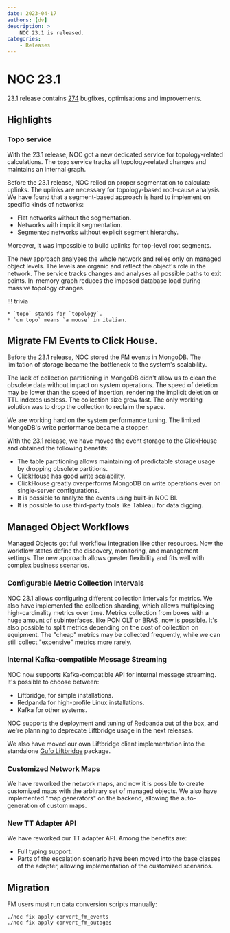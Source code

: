 ```yaml
---
date: 2023-04-17
authors: [dv]
description: >
    NOC 23.1 is released.
categories:
    - Releases
---
```


# NOC 23.1

23.1 release contains [274](https://code.getnoc.com/noc/noc/merge_requests?scope=all&state=merged&milestone_title=23.1) bugfixes, optimisations and improvements.

## Highlights

### Topo service

With the 23.1 release, NOC got a new dedicated service for topology-related calculations. The `topo` service tracks all topology-related
changes and maintains an internal graph.

Before the 23.1 release, NOC relied on proper segmentation to calculate uplinks. The uplinks are necessary for topology-based root-cause analysis. We have found that a segment-based approach is hard to implement on specific kinds of networks:

* Flat networks without the segmentation.
* Networks with implicit segmentation.
* Segmented networks without explicit segment hierarchy.

Moreover, it was impossible to build uplinks for top-level root segments.

The new approach analyses the whole network and relies only on managed object levels. The levels are organic and reflect the object's role in the network. The service tracks changes and analyses all possible paths to exit points.
In-memory graph reduces the imposed database load during massive topology changes.

!!! trivia

    * `topo` stands for `topology`.
    * `un topo` means `a mouse` in italian.

## Migrate FM Events to Click House.

Before the 23.1 release, NOC stored the FM events in MongoDB. The limitation of storage became the bottleneck to the system's scalability. 

The lack of collection partitioning in MongoDB didn't allow us to clean the obsolete data without impact on system operations. The speed of deletion may be lower than the speed of insertion, rendering the implicit deletion or TTL indexes useless. The collection size grew fast. The only working solution was to drop the collection to reclaim the space.

We are working hard on the system performance tuning. The limited MongoDB's write performance became a stopper.

With the 23.1 release, we have moved the event storage to the ClickHouse and obtained the following benefits:

* The table partitioning allows maintaining of predictable storage usage by dropping obsolete partitions.
* ClickHouse has good write scalability.
* ClickHouse greatly overperforms MongoDB on write operations ever on single-server configurations.
* It is possible to analyze the events using built-in NOC BI.
* It is possible to use third-party tools like Tableau for data digging.

## Managed Object Workflows

Managed Objects got full workflow integration like other resources. Now the workflow states define the discovery, monitoring, and management settings. The new approach allows greater flexibility and fits well with complex business scenarios.

### Configurable Metric Collection Intervals

NOC 23.1 allows configuring different collection intervals for metrics. We also have implemented the collection sharding, which allows multiplexing high-cardinality metrics over time. Metrics collection from boxes with a huge amount of subinterfaces, like PON OLT or BRAS, now is possible.
It's also possible to split metrics depending on the cost of collection on equipment. The "cheap" metrics may be collected frequently, while we can still collect "expensive" metrics more rarely.

### Internal Kafka-compatible Message Streaming

NOC now supports Kafka-compatible API for internal message streaming.  It's possible to choose between:

* Liftbridge, for simple installations.
* Redpanda for high-profile Linux installations.
* Kafka for other systems.

NOC supports the deployment and tuning of Redpanda out of the box, and
we're planning to deprecate Liftbridge usage in the next releases.

We also have moved our own Liftbridge client implementation into the standalone 
[Gufo Liftbridge](https://docs.gufolabs.com/gufo_liftbridge/) package.

### Customized Network Maps

We have reworked the network maps, and now it is possible to create customized maps with the arbitrary set of managed objects. We also have implemented "map generators" on the backend, allowing the auto-generation of custom maps.

### New TT Adapter API

We have reworked our TT adapter API. Among the benefits are:

* Full typing support.
* Parts of the escalation scenario have been moved into the base classes of the adapter, 
  allowing implementation of the customized scenarios.

## Migration

FM users must run data conversion scripts manually:

```
./noc fix apply convert_fm_events
./noc fix apply convert_fm_outages
```
